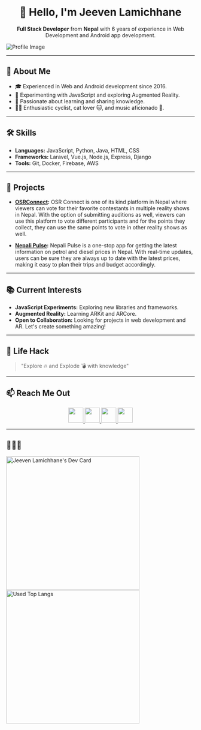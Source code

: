 <h1 align="center">👋 Hello, I'm <b>Jeeven Lamichhane</b></h1>
<p align="center">
  <b>Full Stack Developer</b> from <b>Nepal</b> with 6 years of experience in Web Development and Android app development.
</p>

![Profile Image](https://jeevenlamichhane.com.np/storage/images/company/logos/photo-20200716181443-qKieV2.png)

---

## 🚀 About Me
- 🎓 Experienced in Web and Android development since 2016.
- 🧪 Experimenting with JavaScript and exploring Augmented Reality.
- 🌟 Passionate about learning and sharing knowledge.
- 🚴‍♂️ Enthusiastic cyclist, cat lover 🐱, and music aficionado 🎵.

---

## 🛠️ Skills
- **Languages:** JavaScript, Python, Java, HTML, CSS
- **Frameworks:** Laravel, Vue.js, Node.js, Express, Django
- **Tools:** Git, Docker, Firebase, AWS

---

## 💼 Projects
- **[OSRConnect](https://osrconnect.com):** OSR Connect is one of its kind platform in Nepal where viewers can vote for their favorite contestants in multiple reality shows in Nepal. With the option of submitting auditions as well, viewers can use this platform to vote different participants and for the points they collect, they can use the same points to vote in other reality shows as well.

- **[Nepali Pulse](https://play.google.com/store/apps/developer?id=MIS+Community):** Nepali Pulse is a one-stop app for getting the latest information on petrol and diesel prices in Nepal. With real-time updates, users can be sure they are always up to date with the latest prices, making it easy to plan their trips and budget accordingly.

---

## 📚 Current Interests
- **JavaScript Experiments:** Exploring new libraries and frameworks.
- **Augmented Reality:** Learning ARKit and ARCore.
- **Open to Collaboration:** Looking for projects in web development and AR. Let's create something amazing!

---

## 🎯 Life Hack
> "Explore 🔥 and Explode 💣 with knowledge"

---

## 📫 Reach Me Out
<p align="center">
  <a href="//g.dev/jeeven" title="Google Developer Profile">
    <img src="https://www.gstatic.com/devrel-devsite/prod/vb33e12289bba8e69a7a2381ed0b330f48e3451c31f78602f030bd1a47c2a4e59/developers/images/touchicon-180-new.png" width="40" height="40" />
  </a>
  <a href="//github.com/MacAlistair1" title="GitHub">
    <img src="https://jeevenlamichhane.com.np/frontend/images/github.png" width="40" height="40" />
  </a>
  <a href="//jeevenlamichhane.com.np/" title="Website">
    <img src="https://user-images.githubusercontent.com/57852378/93742509-d7961b00-fc0b-11ea-958f-ed7497f3b785.png" width="40" height="40" />
  </a>
  <a href="//linkedin.com/in/jeeven-lamichhane/" title="LinkedIn">
    <img src="https://static.licdn.com/aero-v1/sc/h/akt4ae504epesldzj74dzred8" width="40" height="40" />
  </a>
</p>

---

## 🚀🚀🚀
<div>
  <a href="https://app.daily.dev/macalistair">
      <img src="https://api.daily.dev/devcards/v2/qLNa3xQ2KycP66EgmGCwk.png?r=t68" width="356" alt="Jeeven Lamichhane's Dev Card"/>
  </a>
   <a href="https://jeevenlamichhane.com.np">
      <img src="https://github-readme-stats.vercel.app/api/top-langs?username=MacAlistair1" width="356" alt="Used Top Langs" />
  </a>
</div>

